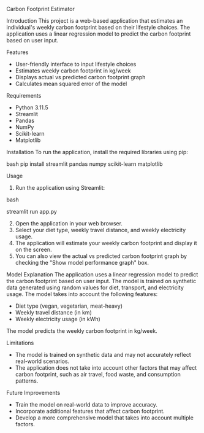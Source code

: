 Carbon Footprint Estimator


Introduction
This project is a web-based application that estimates an individual's weekly carbon footprint based on their lifestyle choices. The application uses a linear regression model to predict the carbon footprint based on user input.

Features
- User-friendly interface to input lifestyle choices
- Estimates weekly carbon footprint in kg/week
- Displays actual vs predicted carbon footprint graph
- Calculates mean squared error of the model

Requirements
- Python 3.11.5
- Streamlit
- Pandas
- NumPy
- Scikit-learn
- Matplotlib

Installation
To run the application, install the required libraries using pip:


bash
pip install streamlit pandas numpy scikit-learn matplotlib


Usage
1. Run the application using Streamlit:


bash

streamlit run app.py


2.  Open the application in your web browser.
3.  Select your diet type, weekly travel distance, and weekly electricity usage.
4.  The application will estimate your weekly carbon footprint and display it on the screen.
5.  You can also view the actual vs predicted carbon footprint graph by checking the "Show model performance graph" box.

Model Explanation
The application uses a linear regression model to predict the carbon footprint based on user input. The model is trained on synthetic data generated using random values for diet, transport, and electricity usage. The model takes into account the following features:

*   Diet type (vegan, vegetarian, meat-heavy)
*   Weekly travel distance (in km)
*   Weekly electricity usage (in kWh)

The model predicts the weekly carbon footprint in kg/week.

Limitations
*   The model is trained on synthetic data and may not accurately reflect real-world scenarios.
*   The application does not take into account other factors that may affect carbon footprint, such as air travel, food waste, and consumption patterns.

Future Improvements
*   Train the model on real-world data to improve accuracy.
*   Incorporate additional features that affect carbon footprint.
*   Develop a more comprehensive model that takes into account multiple factors.
